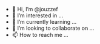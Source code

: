 - 👋 Hi, I’m @jouzzef
- 👀 I’m interested in ...
- 🌱 I’m currently learning ...
- 💞️ I’m looking to collaborate on ...
- 📫 How to reach me ...

<!---
jouzzef/jouzzef is a ✨ special ✨ repository because its `README.md` (this file) appears on your GitHub profile.
You can click the Preview link to take a look at your changes.
--->
